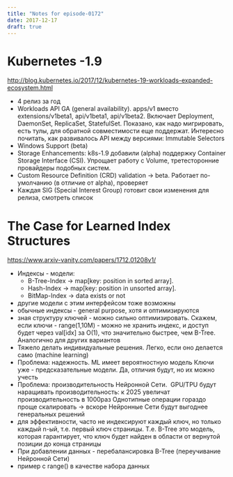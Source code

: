 ```yaml
---
title: "Notes for episode-0172"
date: 2017-12-17
draft: true
---
```


# Kubernetes -1.9
http://blog.kubernetes.io/2017/12/kubernetes-19-workloads-expanded-ecosystem.html

- 4 релиз за год
- Workloads API GA (general availability). apps/v1 вместо extensions/v1beta1, api/v1beta1, api/v1beta2. Включает Deployment, DaemonSet, ReplicaSet, StatefulSet. Показано, как надо мигрировать, есть тулы, для обратной совместимости еще поддержат. Интересно почитать, как развивалось API между версиями: Immutable Selectors
- Windows Support (beta)
- Storage Enhancements: k8s-1.9 добавили (alpha) поддержку Container Storage Interface (CSI). Упрощает работу с Volume, третесторонние провайдеры подобных систем.
- Custom Resource Definition (CRD) validation -> beta. Работает по-умолчанию (в отличие от alpha), проверяет
- Каждая SIG (Special Interest Group) готовит свои изменения для релиза, смотреть список


# The Case for Learned Index Structures
https://www.arxiv-vanity.com/papers/1712.01208v1/

- Индексы - модели:
    - B-Tree-Index -> map[key: position in sorted array].
    - Hash-Index -> map[key: position in unsorted array].
    - BitMap-Index -> data exists or not
- другие модели с этим интерфейсом тоже возможны
- обычные индексы - general purpose, хотя и оптимизируются
- зная структуру ключей - можно сильно оптимизировать. Скажем, если ключи - range(1,10M) - можно не хранить индекс, и доступ будет через val[idx] за O(1), что значительно быстрее, чем B-Tree. Аналогично для других вариантов
- Тяжело делать индивидуальные решения. Легко, если оно делается само (machine learning)
- Проблема: надежность. ML имеет вероятностную модель Ключи уже - предсказательные модели. Да, отличия будут, но их можно учесть
- Проблема: производительность Нейронной Сети.  GPU/TPU будут наращивать производительность: к 2025 увеличат производительность в 1000раз Однотипные операции гораздо проще скалировать -> вскоре Нейронные Сети будут выгоднее генеральных решений
- для эффективности, часто не индексируют каждый ключ, но только каждый n-ый, т.е. первый ключ страницы. Т.е. B-Tree это модель, которая гарантирует, что ключ будет найден в области от вернутой позиции до конца страницы
- При добавлении данных - перебалансировка B-Tree (переучивание Нейронной Сети)
- пример с range() в качестве набора данных

